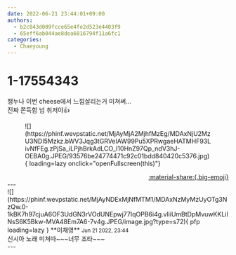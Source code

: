 ```yaml
---
date: 2022-06-21 23:44:01+09:00
authors:
  - b2c843d009fcce65e4fe2d523e4403f9
  - 65eff6ab044ae8dea6816794f11a6fc1
categories:
  - Chaeyoung
---
```


# 1-17554343

<div class="post-container" markdown="1">
<div class="content-container md-sidebar__scrollwrap" markdown="1">

챙누나 이번 cheese에서 느낌살리는거 미쳐써...<br>진짜 쫀득함 넘 취저야👍
<figure markdown="1">
![](https://phinf.wevpstatic.net/MjAyMjA2MjhfMzEg/MDAxNjU2MzU3NDI5Mzkz.bWV3Jqg3tGRVeIAW99Pu5XPRwgaeHATMHF93LivNfFEg.zPjSa_iLPjhBrkAdLCO_I10HnZ97Qp_ndV3hJ-OEBA0g.JPEG/93576be24774471c92c01bdd840420c5376.jpg){ loading=lazy onclick="openFullscreen(this)"}
</figure>


</div>
</div>

<div style="text-align: right;" markdown="1">
<a href="https://weverse.io/fromis9/fanpost/1-17554343" style="text-align: right;">:material-share:{.big-emoji}</a>
</div>
---

<div class="comments-container md-sidebar__scrollwrap" markdown="1">
<div class="comment" markdown="1">
<div class='id-container' markdown="1">
![](https://phinf.wevpstatic.net/MjAyNDExMjNfMTM1/MDAxNzMyMzUyOTg3NzQw.0-1kBK7h97cjuA6OF3UdGN3rVOdUNEpwj77IqOPB6i4g.vliiUmBtDpMvuwKKLiINsS6K5Bkw-MVA48Em7A6-7v4g.JPEG/image.jpg?type=s72){ pfp loading=lazy }
**<span class="artist">이채영</span>** <small>Jun 21 2022, 23:44</small><br>
</div>
<div class='comment-body' markdown="1">
신시아 노래 미쳐따~~~너무 조타~~~
</div>
</div>
</div>
---
